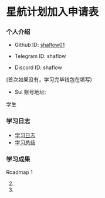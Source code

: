 # 星航计划加入申请表

### 个人介绍

* Github ID: [shaflow01](https://github.com/shaflow01)

* Telegram ID: shaflow

* Discord ID: shaflow

(首次如果没有，学习完毕钱包在填写)
* Sui 账号地址: 

学生

### 学习日志

- [学习日志](journal.md)
- [学习总结](summary.md)

### 学习成果

Roadmap  1  



2.


3. 


